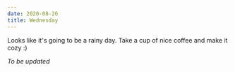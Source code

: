 ```yaml
---
date: 2020-08-26
title: Wednesday
---
```


Looks like it's going to be a rainy day. Take a cup of nice coffee and make it cozy :)

*To be updated*
